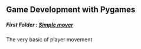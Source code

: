 ## Game Development with Pygames

##### First Folder : [Simple mover](./simple%20mover/)
The very basic of player movement